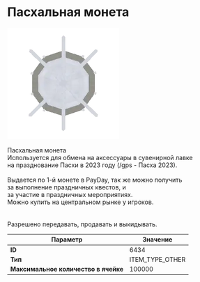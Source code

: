 # Пасхальная монета

![Item Image](../img/6434.webp?raw=true)

Пасхальная монета<br>Используется для обмена на аксессуары в сувенирной лавке<br>на празднование Пасхи в 2023 году (/gps - Пасха 2023).<br><br>Выдается по 1-й монете в PayDay, так же можно получить<br>за выполнение праздничных квестов, и<br>за участие в праздничных мероприятиях.<br>Можно купить на центральном рынке у игроков.<br><br><br>Разрешено передавать, продавать и выкидывать.


| Параметр | Значение |
|----------|----------|
| **ID** | 6434 |
| **Тип** | ITEM_TYPE_OTHER |
| **Максимальное количество в ячейке** | 100000 |

